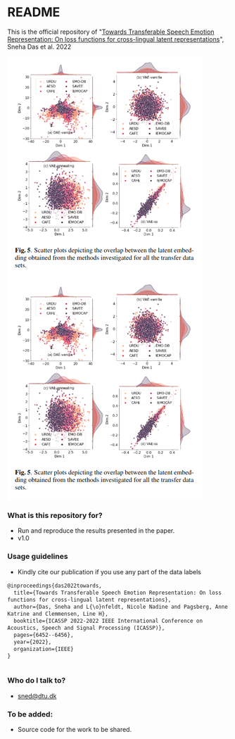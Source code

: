 # README #

This is the official repository of 
"[Towards Transferable Speech Emotion Representation: On loss functions for cross-lingual latent representations](https://arxiv.org/abs/2203.14865)", Sneha Das et al. 2022

![Figure1](https://github.com/snehadas/On-transferability-in-SER/blob/main/figures/scatter.png?raw=true)
![Figure2](https://github.com/snehadas/On-transferability-in-SER/blob/main/figures/scatter.png?raw=true)

### What is this repository for? ###

* Run and reproduce the results presented in the paper.
* v1.0

### Usage guidelines ###

* Kindly cite our publication if you use any part of the data labels

```
@inproceedings{das2022towards,
  title={Towards Transferable Speech Emotion Representation: On loss functions for cross-lingual latent representations},
  author={Das, Sneha and L{\o}nfeldt, Nicole Nadine and Pagsberg, Anne Katrine and Clemmensen, Line H},
  booktitle={ICASSP 2022-2022 IEEE International Conference on Acoustics, Speech and Signal Processing (ICASSP)},
  pages={6452--6456},
  year={2022},
  organization={IEEE}
}


```

### Who do I talk to? ###

* sned@dtu.dk

### To be added: ###

* Source code for the work to be shared.


